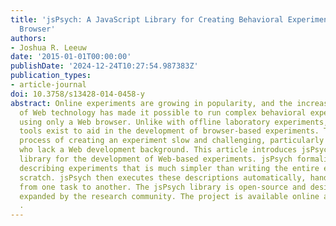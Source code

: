 ```yaml
---
title: 'jsPsych: A JavaScript Library for Creating Behavioral Experiments in a Web
  Browser'
authors:
- Joshua R. Leeuw
date: '2015-01-01T00:00:00'
publishDate: '2024-12-24T10:27:54.987383Z'
publication_types:
- article-journal
doi: 10.3758/s13428-014-0458-y
abstract: Online experiments are growing in popularity, and the increasing sophistication
  of Web technology has made it possible to run complex behavioral experiments online
  using only a Web browser. Unlike with offline laboratory experiments, however, few
  tools exist to aid in the development of browser-based experiments. This makes the
  process of creating an experiment slow and challenging, particularly for researchers
  who lack a Web development background. This article introduces jsPsych, a JavaScript
  library for the development of Web-based experiments. jsPsych formalizes a way of
  describing experiments that is much simpler than writing the entire experiment from
  scratch. jsPsych then executes these descriptions automatically, handling the flow
  from one task to another. The jsPsych library is open-source and designed to be
  expanded by the research community. The project is available online at www.jspsych.org
  .
---
```

